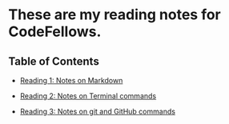 # These are my reading notes for CodeFellows.

## Table of Contents


- [Reading 1: Notes on Markdown](notes1.md)

- [Reading 2: Notes on Terminal commands](notes2.md)

- [Reading 3: Notes on git and GitHub commands](notes3.md)
